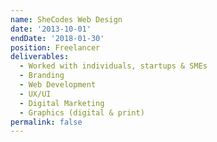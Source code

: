 ```yaml
---
name: SheCodes Web Design
date: '2013-10-01'
endDate: '2018-01-30'
position: Freelancer
deliverables:
  - Worked with individuals, startups & SMEs
  - Branding
  - Web Development
  - UX/UI
  - Digital Marketing
  - Graphics (digital & print)
permalink: false
---
```

